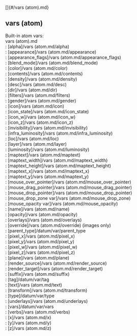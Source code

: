 []{#/vars (atom).md}    
## vars (atom)    
Built-in atom vars:    
vars (atom).md    
:   [alpha]/vars (atom.md/alpha)    
:   [appearance]/vars (atom.md/appearance)    
:   [appearance_flags]/vars (atom.md/appearance_flags)    
:   [blend_mode]/vars (atom.md/blend_mode)    
:   [color]/vars (atom.md/color)    
:   [contents]/vars (atom.md/contents)    
:   [density]/vars (atom.md/density)    
:   [desc]/vars (atom.md/desc)    
:   [dir]/vars (atom.md/dir)    
:   [filters]/vars (atom.md/filters)    
:   [gender]/vars (atom.md/gender)    
:   [icon]/vars (atom.md/icon)    
:   [icon_state]/vars (atom.md/icon_state)    
:   [icon_w]/vars (atom.md/icon_w)    
:   [icon_z]/vars (atom.md/icon_z)    
:   [invisibility]/vars (atom.md/invisibility)    
:   [infra_luminosity]/vars (atom.md/infra_luminosity)    
:   [loc]/vars (atom.md/loc)    
:   [layer]/vars (atom.md/layer)    
:   [luminosity]/vars (atom.md/luminosity)    
:   [maptext]/vars (atom.md/maptext)    
:   [maptext_width]/vars (atom.md/maptext_width)    
:   [maptext_height]/vars (atom.md/maptext_height)    
:   [maptext_x]/vars (atom.md/maptext_x)    
:   [maptext_y]/vars (atom.md/maptext_y)    
:   [mouse_over_pointer]/vars (atom.md/mouse_over_pointer)    
:   [mouse_drag_pointer]/vars (atom.md/mouse_drag_pointer)    
:   [mouse_drop_pointer]/vars (atom.md/mouse_drop_pointer)    
:   [mouse_drop_zone var]/vars (atom.md/mouse_drop_zone)    
:   [mouse_opacity var]/vars (atom.md/mouse_opacity)    
:   [name]/vars (atom.md/name)    
:   [opacity]/vars (atom.md/opacity)    
:   [overlays]/vars (atom.md/overlays)    
:   [override]/vars (atom.md/override) (images only)    
:   [parent_type]/datum/var/parent_type    
:   [pixel_x]/vars (atom.md/pixel_x)    
:   [pixel_y]/vars (atom.md/pixel_y)    
:   [pixel_w]/vars (atom.md/pixel_w)    
:   [pixel_z]/vars (atom.md/pixel_z)    
:   [plane]/vars (atom.md/plane)    
:   [render_source]/vars (atom.md/render_source)    
:   [render_target]/vars (atom.md/render_target)    
:   [suffix]/vars (atom.md/suffix)    
:   [tag]/datum/var/tag    
:   [text]/vars (atom.md/text)    
:   [transform]/vars (atom.md/transform)    
:   [type]/datum/var/type    
:   [underlays]/vars (atom.md/underlays)    
:   [vars]/datum/var/vars    
:   [verbs]/vars (atom.md/verbs)    
:   [x]/vars (atom.md/x)    
:   [y]/vars (atom.md/y)    
:   [z]/vars (atom.md/z)  